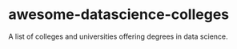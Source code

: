 # awesome-datascience-colleges
A list of colleges and universities offering degrees in data science.   
